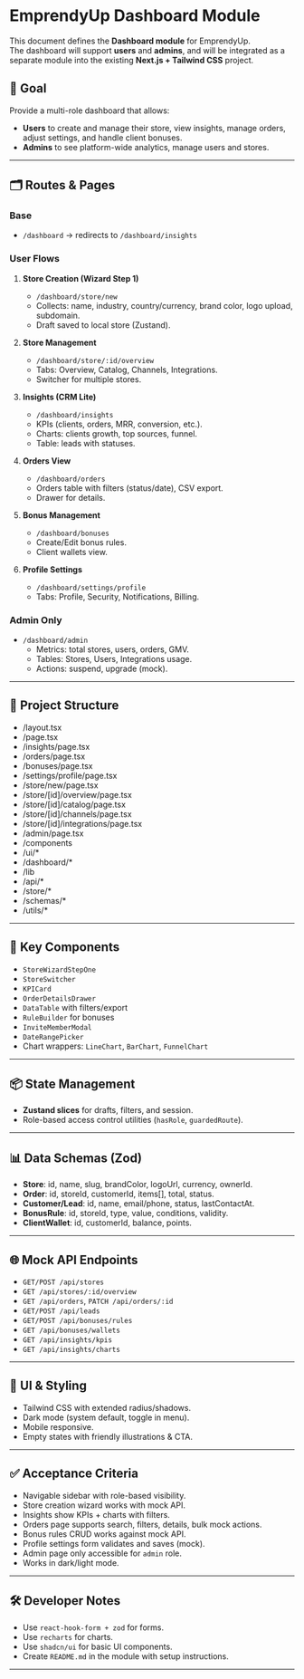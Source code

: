 # EmprendyUp Dashboard Module

This document defines the **Dashboard module** for EmprendyUp.  
The dashboard will support **users** and **admins**, and will be integrated as a separate module into the existing **Next.js + Tailwind CSS** project.

## 🎯 Goal

Provide a multi-role dashboard that allows:

- **Users** to create and manage their store, view insights, manage orders, adjust settings, and handle client bonuses.
- **Admins** to see platform-wide analytics, manage users and stores.

---

## 🗂️ Routes & Pages

### Base

- `/dashboard` → redirects to `/dashboard/insights`

### User Flows

1. **Store Creation (Wizard Step 1)**
   - `/dashboard/store/new`
   - Collects: name, industry, country/currency, brand color, logo upload, subdomain.
   - Draft saved to local store (Zustand).

2. **Store Management**
   - `/dashboard/store/:id/overview`
   - Tabs: Overview, Catalog, Channels, Integrations.
   - Switcher for multiple stores.

3. **Insights (CRM Lite)**
   - `/dashboard/insights`
   - KPIs (clients, orders, MRR, conversion, etc.).
   - Charts: clients growth, top sources, funnel.
   - Table: leads with statuses.

4. **Orders View**
   - `/dashboard/orders`
   - Orders table with filters (status/date), CSV export.
   - Drawer for details.

5. **Bonus Management**
   - `/dashboard/bonuses`
   - Create/Edit bonus rules.
   - Client wallets view.

6. **Profile Settings**
   - `/dashboard/settings/profile`
   - Tabs: Profile, Security, Notifications, Billing.

### Admin Only

- `/dashboard/admin`
  - Metrics: total stores, users, orders, GMV.
  - Tables: Stores, Users, Integrations usage.
  - Actions: suspend, upgrade (mock).

---

## 📂 Project Structure

- /layout.tsx
- /page.tsx
- /insights/page.tsx
- /orders/page.tsx
- /bonuses/page.tsx
- /settings/profile/page.tsx
- /store/new/page.tsx
- /store/[id]/overview/page.tsx
- /store/[id]/catalog/page.tsx
- /store/[id]/channels/page.tsx
- /store/[id]/integrations/page.tsx
- /admin/page.tsx
- /components
- /ui/\*
- /dashboard/\*
- /lib
- /api/\*
- /store/\*
- /schemas/\*
- /utils/\*

---

## 🧩 Key Components

- `StoreWizardStepOne`
- `StoreSwitcher`
- `KPICard`
- `OrderDetailsDrawer`
- `DataTable` with filters/export
- `RuleBuilder` for bonuses
- `InviteMemberModal`
- `DateRangePicker`
- Chart wrappers: `LineChart`, `BarChart`, `FunnelChart`

---

## 📦 State Management

- **Zustand slices** for drafts, filters, and session.
- Role-based access control utilities (`hasRole`, `guardedRoute`).

---

## 📊 Data Schemas (Zod)

- **Store**: id, name, slug, brandColor, logoUrl, currency, ownerId.
- **Order**: id, storeId, customerId, items[], total, status.
- **Customer/Lead**: id, name, email/phone, status, lastContactAt.
- **BonusRule**: id, storeId, type, value, conditions, validity.
- **ClientWallet**: id, customerId, balance, points.

---

## 🌐 Mock API Endpoints

- `GET/POST /api/stores`
- `GET /api/stores/:id/overview`
- `GET /api/orders`, `PATCH /api/orders/:id`
- `GET/POST /api/leads`
- `GET/POST /api/bonuses/rules`
- `GET /api/bonuses/wallets`
- `GET /api/insights/kpis`
- `GET /api/insights/charts`

---

## 🎨 UI & Styling

- Tailwind CSS with extended radius/shadows.
- Dark mode (system default, toggle in menu).
- Mobile responsive.
- Empty states with friendly illustrations & CTA.

---

## ✅ Acceptance Criteria

- Navigable sidebar with role-based visibility.
- Store creation wizard works with mock API.
- Insights show KPIs + charts with filters.
- Orders page supports search, filters, details, bulk mock actions.
- Bonus rules CRUD works against mock API.
- Profile settings form validates and saves (mock).
- Admin page only accessible for `admin` role.
- Works in dark/light mode.

---

## 🛠️ Developer Notes

- Use `react-hook-form + zod` for forms.
- Use `recharts` for charts.
- Use `shadcn/ui` for basic UI components.
- Create `README.md` in the module with setup instructions.

---
